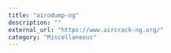 ```yaml
---
title: "airodump-ng"
description: ""
external_url: "https://www.aircrack-ng.org/"
category: "Miscellaneous"
---
```

